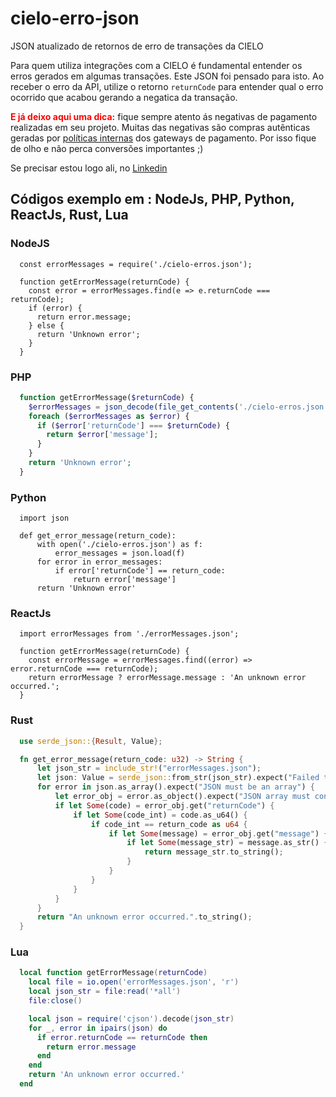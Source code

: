 # cielo-erro-json
JSON atualizado de retornos de erro de transações da CIELO

Para quem utiliza integrações com a CIELO é fundamental entender os erros gerados em algumas transações.
Este JSON foi pensado para isto. Ao receber o erro da API, utilize o retorno `returnCode` para entender qual o erro ocorrido que acabou gerando a negatica da transação.

<b style="color:red">E já deixo aqui uma dica:</b> fique sempre atento ás negativas de pagamento realizadas em seu projeto. Muitas das negativas são compras autênticas geradas por <u>políticas internas</u> dos gateways de pagamento. Por isso fique de olho e não perca conversões importantes ;)

Se precisar estou logo ali, no <a href="https://www.linkedin.com/in/olavo-mello/" target="_blank">Linkedin</a>

## Códigos exemplo em : <b>NodeJs, PHP, Python, ReactJs, Rust, Lua</b>

### NodeJS
```nodejs
  const errorMessages = require('./cielo-erros.json');

  function getErrorMessage(returnCode) {
    const error = errorMessages.find(e => e.returnCode === returnCode);
    if (error) {
      return error.message;
    } else {
      return 'Unknown error';
    }
  }
```

### PHP
```php
  function getErrorMessage($returnCode) {
    $errorMessages = json_decode(file_get_contents('./cielo-erros.json'), true);
    foreach ($errorMessages as $error) {
      if ($error['returnCode'] === $returnCode) {
        return $error['message'];
      }
    }
    return 'Unknown error';
  }
```

### Python
```phyton
  import json

  def get_error_message(return_code):
      with open('./cielo-erros.json') as f:
          error_messages = json.load(f)
      for error in error_messages:
          if error['returnCode'] == return_code:
              return error['message']
      return 'Unknown error'
```

### ReactJs
```reacjs
  import errorMessages from './errorMessages.json';

  function getErrorMessage(returnCode) {
    const errorMessage = errorMessages.find((error) => error.returnCode === returnCode);
    return errorMessage ? errorMessage.message : 'An unknown error occurred.';
  }
```

### Rust
```rust
  use serde_json::{Result, Value};

  fn get_error_message(return_code: u32) -> String {
      let json_str = include_str!("errorMessages.json");
      let json: Value = serde_json::from_str(json_str).expect("Failed to deserialize JSON");
      for error in json.as_array().expect("JSON must be an array") {
          let error_obj = error.as_object().expect("JSON array must contain objects");
          if let Some(code) = error_obj.get("returnCode") {
              if let Some(code_int) = code.as_u64() {
                  if code_int == return_code as u64 {
                      if let Some(message) = error_obj.get("message") {
                          if let Some(message_str) = message.as_str() {
                              return message_str.to_string();
                          }
                      }
                  }
              }
          }
      }
      return "An unknown error occurred.".to_string();
  }
```

### Lua
```lua
  local function getErrorMessage(returnCode)
    local file = io.open('errorMessages.json', 'r')
    local json_str = file:read('*all')
    file:close()

    local json = require('cjson').decode(json_str)
    for _, error in ipairs(json) do
      if error.returnCode == returnCode then
        return error.message
      end
    end
    return 'An unknown error occurred.'
  end
```
